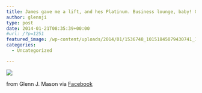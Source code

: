 ```yaml
---
title: James gave me a lift, and hes Platinum. Business lounge, baby! Oh, thats our flight?
author: glennji
type: post
date: 2014-01-21T08:35:39+00:00
#url: /?p=1251
featured_image: /wp-content/uploads/2014/01/1536748_10151845079430741_1421077855_n.jpg
categories:
  - Uncategorized

---
```

<div>
  <img src='/wp-content/uploads/2014/01/1536748_10151845079430741_1421077855_n.jpg' style='max-width:600px;' /></p> 
  
  <div>
    from Glenn J. Mason via <a href="http://ift.tt/1jk3kRU">Facebook</a>
  </div>
</div>
